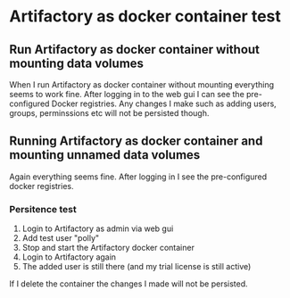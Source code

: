 # Artifactory as docker container test
## Run Artifactory as docker container without mounting data volumes
When I run Artifactory as docker container without mounting everything
seems to work fine. After logging in to the web gui I can see the
pre-configured Docker registries. Any changes I make such as adding
users, groups, perminssions etc will not be persisted though.

## Running Artifactory as docker container and mounting unnamed data volumes
Again everything seems fine. After logging in I see the pre-configured
docker registries.  

### Persitence test
1. Login to Artifactory as admin via web gui
2. Add test user "polly"
3. Stop and start the Artifactory docker container
4. Login to Artifactory again
5. The added user is still there (and my trial license is still active)

If I delete the container the changes I made will not be persisted.



